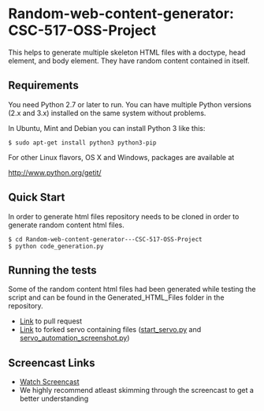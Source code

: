 # Random-web-content-generator: CSC-517-OSS-Project

This helps to generate multiple skeleton HTML files with a doctype, head element, and body element. They have random content contained in itself. 

## Requirements 

You need Python 2.7 or later to run. You can have multiple Python versions (2.x and 3.x) installed on the same system without problems.

In Ubuntu, Mint and Debian you can install Python 3 like this:
```
$ sudo apt-get install python3 python3-pip
```
For other Linux flavors, OS X and Windows, packages are available at

http://www.python.org/getit/

## Quick Start

In order to generate html files repository needs to be cloned in order to generate random content html files.
```
$ cd Random-web-content-generator---CSC-517-OSS-Project
$ python code_generation.py 
```

## Running the tests

Some of the random content html files had been generated while testing the script and can be found in the Generated_HTML_Files folder in the repository.   
* [Link](https://github.com/servo/servo/pull/20448) to pull request
* [Link](https://github.com/asoni3/servo/tree/master/etc) to forked servo containing files ([start_servo.py](https://github.com/asoni3/servo/blob/master/etc/start_servo.py) and [servo_automation_screenshot.py](https://github.com/asoni3/servo/blob/master/etc/servo_automation_screenshot.py))

## Screencast Links
* [Watch Screencast](https://tinyurl.com/y9yxpvzf)
* We highly recommend atleast skimming through the screencast to get a better understanding
